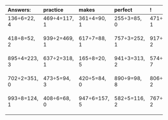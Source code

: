 | Answers: | practice | makes | perfect | ! |
| :--- | :--- | :--- | :--- | :--- |
| 136÷6=22, 4 | 469÷4=117, 1 | 361÷4=90, 1 | 255÷3=85, 0 | 471÷5=94, 1 | 
|   |   |   |   |   | 
|   |   |   |   |   | 
|   |   |   |   |   | 
| 418÷8=52, 2 | 939÷2=469, 1 | 617÷7=88, 1 | 757÷3=252, 1 | 917÷3=305, 2 | 
|   |   |   |   |   | 
|   |   |   |   |   | 
|   |   |   |   |   | 
| 895÷4=223, 3 | 637÷2=318, 1 | 165÷8=20, 5 | 941÷3=313, 2 | 574÷9=63, 7 | 
|   |   |   |   |   | 
|   |   |   |   |   | 
|   |   |   |   |   | 
| 702÷2=351, 0 | 473÷5=94, 3 | 420÷5=84, 0 | 890÷9=98, 8 | 806÷6=134, 2 | 
|   |   |   |   |   | 
|   |   |   |   |   | 
|   |   |   |   |   | 
| 993÷8=124, 1 | 408÷6=68, 0 | 947÷6=157, 5 | 582÷5=116, 2 | 767÷3=255, 2 | 
|   |   |   |   |   | 
|   |   |   |   |   | 
|   |   |   |   |   | 
